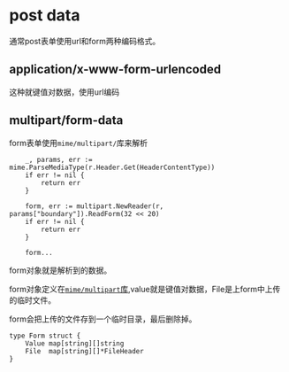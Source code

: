 # post data

通常post表单使用url和form两种编码格式。

## application/x-www-form-urlencoded

这种就键值对数据，使用url编码

## multipart/form-data

form表单使用`mime/multipart/`库来解析

```golang
	_, params, err := mime.ParseMediaType(r.Header.Get(HeaderContentType))
	if err != nil {
		return err
	}

	form, err := multipart.NewReader(r, params["boundary"]).ReadForm(32 << 20)
	if err != nil {
		return err
	}

	form...
```

form对象就是解析到的数据。

form对象定义在[`mime/multipart`库](https://golang.org/pkg/mime/multipart/#Form),value就是键值对数据，File是上form中上传的临时文件。

form会把上传的文件存到一个临时目录，最后删除掉。

```golang
type Form struct {
	Value map[string][]string
	File  map[string][]*FileHeader
}
```